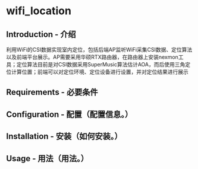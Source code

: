 # wifi_location

## Introduction - 介绍

利用WiFi的CSI数据实现室内定位，包括后端AP监听WiFi采集CSI数据、定位算法以及前端平台展示。AP需要采用华硕RTX路由器，在路由器上安装nexmon工具；定位算法目前是对CSI数据采用SuperMusic算法估计AOA，而后使用三角定位计算位置；前端可以对定位环境、定位设备进行设置，并对定位结果进行展示

## Requirements - 必要条件



## Configuration - 配置（配置信息。）

## Installation - 安装（如何安装。）

## Usage - 用法（用法。）



